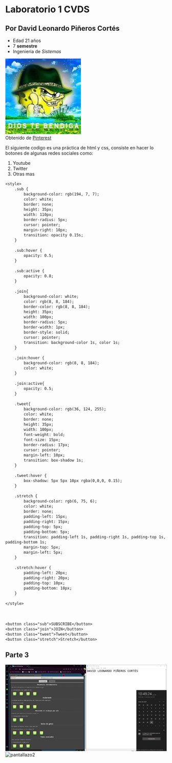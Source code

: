 # Laboratorio 1 CVDS 
## Por David Leonardo Piñeros Cortés

* Edad 21 años
* 7 **semestre**
* Ingenieria de _Sistemas_

![alt](xd.jpg)\
Obtenido de [Pinterest](https://co.pinterest.com)

El siguiente codigo es una práctica de html y css, consiste en hacer lo botones de algunas redes sociales como:
1. Youtube
2. Twitter
3. Otras mas

```
<style>
    .sub {
        background-color: rgb(194, 7, 7);
        color: white;
        border: none;
        height: 35px;
        width: 110px;
        border-radius: 5px;
        cursor: pointer;
        margin-right: 10px;
        transition: opacity 0.15s;
    }

    .sub:hover {
        opacity: 0.5;
    }

    .sub:active {
        opacity: 0.8;
    }

    .join{
        background-color: white;
        color: rgb(8, 8, 184);
        border-color: rgb(8, 8, 184);
        height: 35px;
        width: 100px;
        border-radius: 5px;
        border-width: 1px;
        border-style: solid;
        cursor: pointer;
        transition: background-color 1s, color 1s;
    }

    .join:hover {
        background-color: rgb(8, 8, 184);
        color: white;
    }

    .join:active{
        opacity: 0.5;
    }

    .tweet{
        background-color: rgb(36, 124, 255);
        color: white;
        border: none;
        height: 35px;
        width: 100px;
        font-weight: bold;
        font-size: 15px;
        border-radius: 17px;
        cursor: pointer;
        margin-left: 10px;
        transition: box-shadow 1s;
    }

    .tweet:hover {
        box-shadow: 5px 5px 10px rgba(0,0,0, 0.15);
    }

    .stretch {
        background-color: rgb(6, 75, 6);
        color: white;
        border: none;
        padding-left: 15px;
        padding-right: 15px;
        padding-top: 5px;
        padding-bottom: 5px;
        transition: padding-left 1s, padding-right 1s, padding-top 1s, padding-bottom 1s;
        margin-top: 5px;
        margin-left: 5px;
    }

    .stretch:hover {
        padding-left: 20px;
        padding-right: 20px;
        padding-top: 10px;
        padding-bottom: 10px;
    }

</style>



<button class="sub">SUBSCRIBE</button>
<button class="join">JOIN</button>
<button class="tweet">Tweet</button>
<button class="stretch">Stretch</button>
```
## Parte 3

![pantallazo1](Pantallazo1.png)
![pantallazo2](Pantallazo2.png)